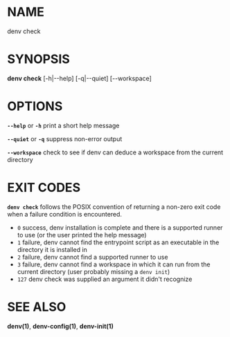 # NAME

denv check

# SYNOPSIS

**denv check** [-h|--help] [-q|--quiet] [--workspace]

# OPTIONS

**`--help`** or **`-h`** print a short help message

**`--quiet`** or **`-q`** suppress non-error output

**`--workspace`** check to see if denv can deduce a workspace from the current directory

# EXIT CODES

**`denv check`** follows the POSIX convention of returning a non-zero exit code when a
failure condition is encountered.

  - `0`    success, denv installation is complete and there is a supported runner to use (or the user printed the help message)
  - `1`    failure, denv cannot find the entrypoint script as an executable in the directory it is installed in
  - `2`    failure, denv cannot find a supported runner to use
  - `3`    failure, denv cannot find a workspace in which it can run from the current directory (user probably missing a `denv init`)
  - `127`  denv check was supplied an argument it didn't recognize

# SEE ALSO

**denv(1)**, **denv-config(1)**, **denv-init(1)**
